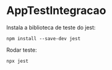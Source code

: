 # AppTestIntegracao

Instala a biblioteca de teste do jest:

`npm install --save-dev jest`

Rodar teste:

`npx jest`
